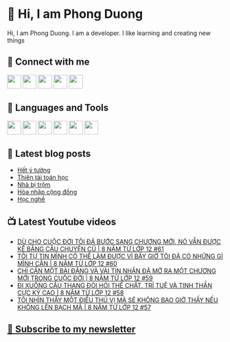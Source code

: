 # 👋 Hi, I am Phong Duong

Hi, I am Phong Duong. I am a developer. I like learning and creating new things

## 🔗 Connect with me
[<img height="32" width="32" src="https://cdn.jsdelivr.net/npm/simple-icons@v3/icons/youtube.svg" />](https://www.youtube.com/channel/UCXykqt3V2-9bYXKWZRcH0rA)
[<img height="32" width="32" src="https://cdn.jsdelivr.net/npm/simple-icons@v3/icons/instagram.svg" />](https://www.instagram.com/phongduonglh)
[<img height="32" width="32" src="https://cdn.jsdelivr.net/npm/simple-icons@v3/icons/twitter.svg" />](https://twitter.com/phongduonglh)
[<img height="32" width="32" src="https://cdn.jsdelivr.net/npm/simple-icons@v3/icons/facebook.svg" />](https://www.facebook.com/phongduonglh)
[<img height="32" width="32" src="https://cdn.jsdelivr.net/npm/simple-icons@v3/icons/linkedin.svg" />](https://www.linkedin.com/in/phongduonglh)

## 🧰 Languages and Tools

[<img height="32" width="32" src="https://cdn.jsdelivr.net/npm/simple-icons@v3/icons/javascript.svg" />](javascript)
[<img height="32" width="32" src="https://cdn.jsdelivr.net/npm/simple-icons@v3/icons/html5.svg" />](html5)
[<img height="32" width="32" src="https://cdn.jsdelivr.net/npm/simple-icons@v3/icons/css3.svg" />](css3)
[<img height="32" width="32" src="https://cdn.jsdelivr.net/npm/simple-icons@v3/icons/node-dot-js.svg" />](nodejs)
[<img height="32" width="32" src="https://cdn.jsdelivr.net/npm/simple-icons@v3/icons/react.svg" />](react)
[<img height="32" width="32" src="https://cdn.jsdelivr.net/npm/simple-icons@v3/icons/vue-dot-js.svg" />](vue)

## 📝 Latest blog posts

<!-- BLOG-POST-LIST:START -->
- [Hết ý tưởng](https://phongduong.dev/blog/2021/07/het-y-tuong/)
- [Thiên tài toán học](https://phongduong.dev/blog/2021/07/thien-tai-toan-hoc/)
- [Nhà bị trộm](https://phongduong.dev/blog/2021/07/nha-bi-trom/)
- [Hòa nhập cộng đồng](https://phongduong.dev/blog/2021/07/hoa-nhap-cong-dong/)
- [Học nghề](https://phongduong.dev/blog/2021/07/hoc-nghe/)
<!-- BLOG-POST-LIST:END -->

## 📺 Latest Youtube videos

<!-- YOUTUBE-VIDEO-LIST:START -->
- [DÙ CHO CUỘC ĐỜI TÔI ĐÃ BƯỚC SANG CHƯƠNG MỚI, NÓ VẪN ĐƯỢC KỂ BẰNG CÂU CHUYỆN CŨ | 8 NĂM TỪ LỚP 12 #61](https://www.youtube.com/watch?v=XxSlGFGMASo)
- [TÔI TỰ TIN MÌNH CÓ THỂ LÀM ĐƯỢC VÌ BÂY GIỜ TÔI ĐÃ CÓ NHỮNG GÌ MÌNH CẦN | 8 NĂM TỪ LỚP 12 #60](https://www.youtube.com/watch?v=oKxyRE9gNho)
- [CHỈ CẦN MỘT BÀI ĐĂNG VÀ VÀI TIN NHẮN ĐÃ MỞ RA MỘT CHƯƠNG MỚI TRONG CUỘC ĐỜI | 8 NĂM TỪ LỚP 12 #59](https://www.youtube.com/watch?v=G0bHLebtfD4)
- [ĐI XUỐNG CẦU THANG ĐÒI HỎI THỂ CHẤT, TRÍ TUỆ VÀ TINH THẦN CỰC KỲ CAO | 8 NĂM TỪ LỚP 12 #58](https://www.youtube.com/watch?v=ciuhK4sUYUU)
- [TÔI NHÌN THẤY MỘT ĐIỀU THÚ VỊ MÀ SẼ KHÔNG BAO GIỜ THẤY NẾU KHÔNG LÊN BẠCH MÃ | 8 NĂM TỪ LỚP 12 #57](https://www.youtube.com/watch?v=5IHDSEWcCkE)
<!-- YOUTUBE-VIDEO-LIST:END -->

## [💌 Subscribe to my newsletter](https://koogio.substack.com/)
